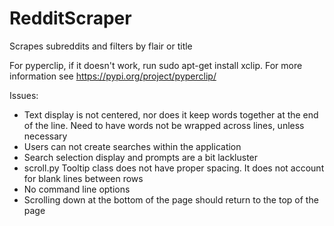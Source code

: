# RedditScraper
Scrapes subreddits and filters by flair or title


For pyperclip, if it doesn't work, run sudo apt-get install xclip. For more information see https://pypi.org/project/pyperclip/

Issues:

* Text display is not centered, nor does it keep words together at the end of the line. Need to have words not be wrapped across lines, unless necessary
* Users can not create searches within the application
* Search selection display and prompts are a bit lackluster
* scroll.py Tooltip class does not have proper spacing. It does not account for blank lines between rows
* No command line options
* Scrolling down at the bottom of the page should return to the top of the page
